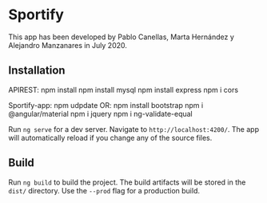 # Sportify

This app has been developed by  Pablo Canellas, Marta Hernández y Alejandro Manzanares in July 2020.



## Installation

APIREST:
    npm install
    npm install mysql
    npm install express
    npm i cors

Sportify-app:
    npm udpdate
    OR:
        npm install bootstrap
        npm i @angular/material
        npm i jquery
        npm i ng-validate-equal


Run `ng serve` for a dev server. Navigate to `http://localhost:4200/`. The app will automatically reload if you change any of the source files.



## Build

Run `ng build` to build the project. The build artifacts will be stored in the `dist/` directory. Use the `--prod` flag for a production build.

#
